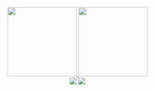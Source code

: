 <div align="center"
  Programador back-end plus full-stack - Python e Java: Django | Flask | Spring Boot
  </div>
<div align="center">
  <a href="https://github.com/GustavoScardovelliSiqueroli">
      <img height="160em" src="https://github-readme-stats.vercel.app/api?username=GustavoScardovelliSiqueroli&show_icons=true&theme=dracula&include_all_commits=true&count_private=true"/>
  <img height="160em" src="https://github-readme-stats.vercel.app/api/top-langs/?username=GustavoScardovelliSiqueroli&layout=compact&langs_count=7&theme=dracula"/>
<div>
  <a href = "mailto:gustavosecardovelli@gmail.com"><img src="https://img.shields.io/badge/-Email-%23333?style=for-the-badge&logo=gmail&logoColor=white" target="_blank"></a>
  <a href="https://www.linkedin.com/in/gustavo-scardovelli-siqueroli/" target="_blank"><img src="https://img.shields.io/badge/-LinkedIn-%230077B5?style=for-the-badge&logo=linkedin&logoColor=white" target="_blank"></a> 
  
  
</div>
